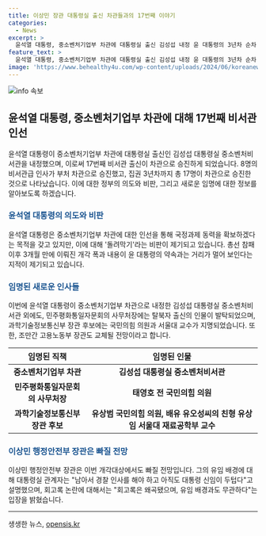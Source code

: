```yaml
---
title: 이상민 장관 대통령실 출신 차관들과의 17번째 이야기
categories:
  - News
excerpt: >
  윤석열 대통령, 중소벤처기업부 차관에 대통령실 출신 김성섭 내정 윤 대통령의 3년차 순차 개각에서 대통령실 출신이 차관으로 17번째 승진. 비서관 8명이 부처 차관으로 승진, 탈북자 출신 차관도 등용. 시각적 역량보다 대통령과의 친분이 개각의 배경으로 지적. MBC뉴스 구승, 보도.
feature_text: >
  윤석열 대통령, 중소벤처기업부 차관에 대통령실 출신 김성섭 내정 윤 대통령의 3년차 순차 개각에서 대통령실 출신이 차관으로 17번째 승진. 비서관 8명이 부처 차관으로 승진, 탈북자 출신 차관도 등용. 시각적 역량보다 대통령과의 친분이 개각의 배경으로 지적. MBC뉴스 구승, 보도.
image: 'https://www.behealthy4u.com/wp-content/uploads/2024/06/koreanews.jpg'
---
```


<p><img src="https://www.behealthy4u.com/wp-content/uploads/2024/06/koreanews.jpg" alt="info 속보" /></p>

<h2 data-ke-size="size26">윤석열 대통령, 중소벤처기업부 차관에 대해 17번째 비서관 인선</h2>

<p data-ke-size="size16">윤석열 대통령이 중소벤처기업부 차관에 대통령실 출신인 김성섭 대통령실 중소벤처비서관을 내정했으며, 이로써 17번째 비서관 출신이 차관으로 승진하게 되었습니다. 8명의 비서관급 인사가 부처 차관으로 승진했고, 집권 3년차까지 총 17명이 차관으로 승진한 것으로 나타났습니다. 이에 대한 정부의 의도와 비판, 그리고 새로운 임명에 대한 정보를 알아보도록 하겠습니다.</p>

<h3><b><span style="color: #1a5490;">윤석열 대통령의 의도와 비판</span></b></h3>

<p data-ke-size="size16">윤석열 대통령은 중소벤처기업부 차관에 대한 인선을 통해 국정과제 동력을 확보하겠다는 목적을 갖고 있지만, 이에 대해 '돌려막기'라는 비판이 제기되고 있습니다. 총선 참패 이후 3개월 만에 이뤄진 개각 폭과 내용이 윤 대통령의 약속과는 거리가 멀어 보인다는 지적이 제기되고 있습니다.</p>

<h3><b><span style="color: #1a5490;">임명된 새로운 인사들</span></b></h3>

<p data-ke-size="size16">이번에 윤석열 대통령이 중소벤처기업부 차관으로 내정한 김성섭 대통령실 중소벤처비서관 외에도, 민주평화통일자문회의 사무처장에는 탈북자 출신의 인물이 발탁되었으며, 과학기술정보통신부 장관 후보에는 국민의힘 의원과 서울대 교수가 지명되었습니다. 또한, 조만간 고용노동부 장관도 교체될 전망이라고 합니다.</p>

<table>
    <thead>
        <tr>
            <th>임명된 직책</th>
            <th>임명된 인물</th>
        </tr>
    </thead>
    <tbody>
        <tr>
            <td style="text-align: center; height: 17px;"><b>중소벤처기업부 차관</b></td>
            <td style="text-align: center; height: 17px;"><b>김성섭 대통령실 중소벤처비서관</b></td>
        </tr>
        <tr>
            <td style="text-align: center; height: 17px;"><b>민주평화통일자문회의 사무처장</b></td>
            <td style="text-align: center; height: 17px;"><b>태영호 전 국민의힘 의원</b></td>
        </tr>
        <tr>
            <td style="text-align: center; height: 17px;"><b>과학기술정보통신부 장관 후보</b></td>
            <td style="text-align: center; height: 17px;"><b>유상범 국민의힘 의원, 배유 유오성씨의 친형 유상임 서울대 재료공학부 교수</b></td>
        </tr>
    </tbody>
</table>

<h3><b><span style="color: #1a5490;">이상민 행정안전부 장관은 빠질 전망</span></b></h3>

<p data-ke-size="size16">이상민 행정안전부 장관은 이번 개각대상에서도 빠질 전망입니다. 그의 유임 배경에 대해 대통령실 관계자는 "남아서 경찰 인사를 해야 하고 아직도 대통령 신임이 두텁다"고 설명했으며, 회고록 논란에 대해서는 "회고록은 왜곡됐으며, 유임 배경과도 무관하다"는 입장을 밝혔습니다.</p>

<p><hr></p>
생생한 뉴스, <a href="https://opensis.kr" rel="dofollow">opensis.kr</a>


